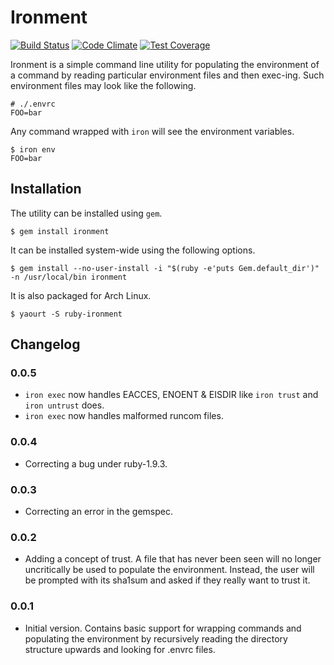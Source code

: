 Ironment
========

[![Build Status](https://travis-ci.org/badeball/ironment.svg?branch=master)](https://travis-ci.org/badeball/ironment)
[![Code Climate](https://codeclimate.com/github/badeball/ironment/badges/gpa.svg)](https://codeclimate.com/github/badeball/ironment)
[![Test Coverage](https://codeclimate.com/github/badeball/ironment/badges/coverage.svg)](https://codeclimate.com/github/badeball/ironment/coverage)

Ironment is a simple command line utility for populating the environment of a
command by reading particular environment files and then exec-ing. Such
environment files may look like the following.

```
# ./.envrc
FOO=bar
```

Any command wrapped with `iron` will see the environment variables.

```
$ iron env
FOO=bar
```

## Installation

The utility can be installed using `gem`.

```
$ gem install ironment
```

It can be installed system-wide using the following options.

```
$ gem install --no-user-install -i "$(ruby -e'puts Gem.default_dir')" -n /usr/local/bin ironment
```

It is also packaged for Arch Linux.

```
$ yaourt -S ruby-ironment
```

## Changelog

### 0.0.5

* `iron exec` now handles EACCES, ENOENT & EISDIR like `iron trust` and `iron untrust` does.
* `iron exec` now handles malformed runcom files.

### 0.0.4

* Correcting a bug under ruby-1.9.3.

### 0.0.3

* Correcting an error in the gemspec.

### 0.0.2

* Adding a concept of trust. A file that has never been seen will no longer
  uncritically be used to populate the environment. Instead, the user will be
  prompted with its sha1sum and asked if they really want to trust it.

### 0.0.1

* Initial version. Contains basic support for wrapping commands and populating
  the environment by recursively reading the directory structure upwards and
  looking for .envrc files.
